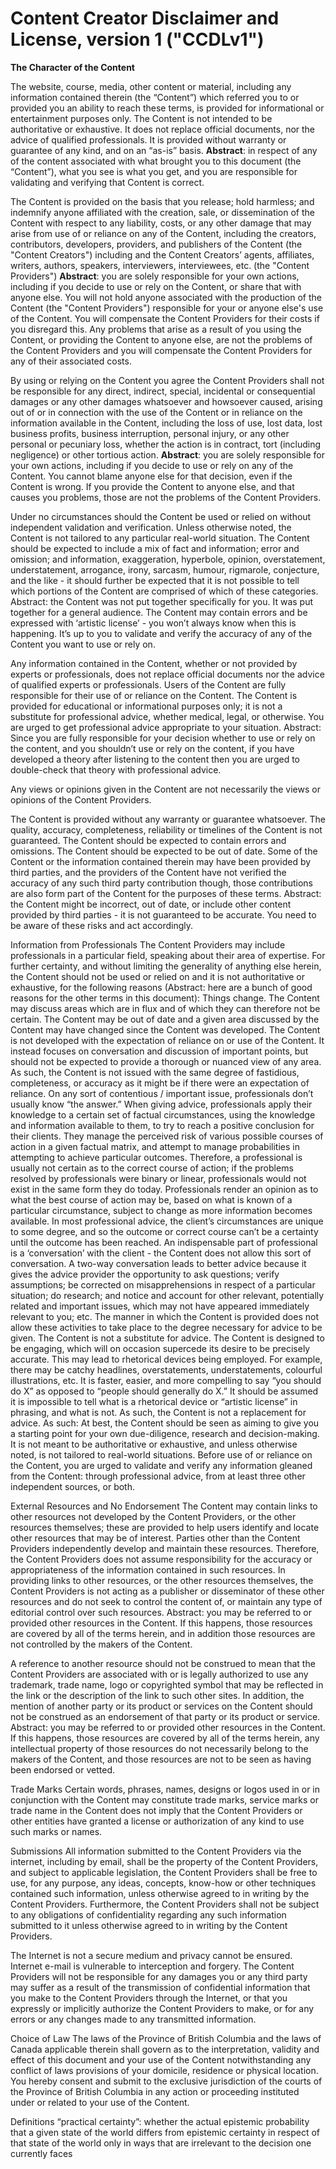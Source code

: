 # Content Creator Disclaimer and License, version 1 ("CCDLv1")

**The Character of the Content**

The website, course, media, other content or material, including any information contained therein (the “Content”) which referred you to or provided you an ability to reach these terms, is provided for informational or entertainment purposes only. The Content is not intended to be authoritative or exhaustive. It does not replace official documents, nor the advice of qualified professionals. It is provided without warranty or guarantee of any kind, and on an “as-is” basis. **Abstract**: in respect of any of the content associated with what brought you to this document (the “Content”), what you see is what you get, and you are responsible for validating and verifying that Content is correct.

The Content is provided on the basis that you release; hold harmless; and indemnify anyone affiliated with the creation, sale, or dissemination of the Content with respect to any liability, costs, or any other damage that may arise from use of or reliance on any of the Content, including the creators, contributors, developers, providers, and publishers of the Content (the "Content Creators") including and the Content Creators’ agents, affiliates, writers, authors, speakers, interviewers, interviewees, etc. (the "Content Providers") **Abstract**: you are solely responsible for your own actions, including if you decide to use or rely on the Content, or share that with anyone else. You will not hold anyone associated with the production of the Content (the "Content Providers") responsible for your or anyone else's use of the Content. You will compensate the Content Providers for their costs if you disregard this. Any problems that arise as a result of you using the Content, or providing the Content to anyone else, are not the problems of the Content Providers and you will compensate the Content Providers for any of their associated costs.

By using or relying on the Content you agree the Content Providers shall not be responsible for any direct, indirect, special, incidental or consequential damages or any other damages whatsoever and howsoever caused, arising out of or in connection with the use of the Content or in reliance on the information available in the Content, including the loss of use, lost data, lost business profits, business interruption, personal injury, or any other personal or pecuniary loss, whether the action is in contract, tort (including negligence) or other tortious action. **Abstract**: you are solely responsible for your own actions, including if you decide to use or rely on any of the Content. You cannot blame anyone else for that decision, even if the Content is wrong. If you provide the Content to anyone else, and that causes you problems, those are not the problems of the Content Providers.

Under no circumstances should the Content be used or relied on without independent validation and verification. Unless otherwise noted, the Content is not tailored to any particular real-world situation. The Content should be expected to include a mix of fact and information; error and omission; and information, exaggeration, hyperbole, opinion, overstatement, understatement, arrogance, irony, sarcasm, humour, rigmarole, conjecture, and the like - it should further be expected that it is not possible to tell which portions of the Content are comprised of which of these categories. Abstract: the Content was not put together specifically for you. It was put together for a general audience. The Content may contain errors and be expressed with ‘artistic license’ - you won’t always know when this is happening. It’s up to you to validate and verify the accuracy of any of the Content you want to use or rely on.

Any information contained in the Content, whether or not provided by experts or professionals, does not replace official documents nor the advice of qualified experts or professionals. Users of the Content are fully responsible for their use of or reliance on the Content. The Content is provided for educational or informational purposes only; it is not a substitute for professional advice, whether medical, legal, or otherwise. You are urged to get professional advice appropriate to your situation. Abstract: Since you are fully responsible for your decision whether to use or rely on the content, and you shouldn’t use or rely on the content, if you have developed a theory after listening to the content then you are urged to double-check that theory with professional advice.

Any views or opinions given in the Content are not necessarily the views or opinions of the Content Providers.

The Content is provided without any warranty or guarantee whatsoever. The quality, accuracy, completeness, reliability or timelines of the Content is not guaranteed. The Content should be expected to contain errors and omissions. The Content should be expected to be out of date. Some of the Content or the information contained therein may have been provided by third parties, and the providers of the Content have not verified the accuracy of any such third party contribution though, those contributions are also form part of the Content for the purposes of these terms. Abstract: the Content might be incorrect, out of date, or include other content provided by third parties - it is not guaranteed to be accurate. You need to be aware of these risks and act accordingly.

Information from Professionals
The Content Providers may include professionals in a particular field, speaking about their area of expertise. For further certainty, and without limiting the generality of anything else herein, the Content should not be used or relied on and it is not authoritative or exhaustive, for the following reasons (Abstract: here are a bunch of good reasons for the other terms in this document):
Things change. The Content may discuss areas which are in flux and of which they can therefore not be certain. The Content may be out of date and a given area discussed by the Content may have changed since the Content was developed.
The Content is not developed with the expectation of reliance on or use of the Content. It instead focuses on conversation and discussion of important points, but should not be expected to provide a thorough or nuanced view of any area. As such, the Content is not issued with the same degree of fastidious, completeness, or accuracy as it might be if there were an expectation of reliance.
On any sort of contentious / important issue, professionals don’t usually know “the answer.” When giving advice, professionals apply their knowledge to a certain set of factual circumstances, using the knowledge and information available to them, to try to reach a positive conclusion for their clients. They manage the perceived risk of various possible courses of action in a given factual matrix, and attempt to manage probabilities in attempting to achieve particular outcomes. Therefore, a professional is usually not certain as to the correct course of action; if the problems resolved by professionals were binary or linear, professionals would not exist in the same form they do today. Professionals render an opinion as to what the best course of action may be, based on what is known of a particular circumstance, subject to change as more information becomes available. In most professional advice, the client’s circumstances are unique to some degree, and so the outcome or correct course can’t be a certainty until the outcome has been reached.
An indispensable part of professional is a ‘conversation’ with the client - the Content does not allow this sort of conversation. A two-way conversation leads to better advice because it gives the advice provider the opportunity to ask questions; verify assumptions; be corrected on misapprehensions in respect of a particular situation; do research; and notice and account for other relevant, potentially related and important issues, which may not have appeared immediately relevant to you; etc. The manner in which the Content is provided does not allow these activities to take place to the degree necessary for advice to be given. The Content is not a substitute for advice.
The Content is designed to be engaging, which will on occasion supercede its desire to be precisely accurate. This may lead to rhetorical devices being employed. For example, there may be catchy headlines, overstatements, understatements, colourful illustrations, etc. It is faster, easier, and more compelling to say “you should do X” as opposed to “people should generally do X.” It should be assumed it is impossible to tell what is a rhetorical device or “artistic license” in phrasing, and what is not. As such, the Content is not a replacement for advice.
As such:
At best, the Content should be seen as aiming to give you a starting point for your own due-diligence, research and decision-making. It is not meant to be authoritative or exhaustive, and unless otherwise noted, is not tailored to real-world situations. 
Before use of or reliance on the Content, you are urged to validate and verify any information gleaned from the Content:
through professional advice,
from at least three other independent sources, or
both.

External Resources and No Endorsement
The Content may contain links to other resources not developed by the Content Providers, or the other resources themselves; these are provided to help users identify and locate other resources that may be of interest. Parties other than the Content Providers independently develop and maintain these resources. Therefore, the Content Providers does not assume responsibility for the accuracy or appropriateness of the information contained in such resources. In providing links to other resources, or the other resources themselves, the Content Providers is not acting as a publisher or disseminator of these other resources and do not seek to control the content of, or maintain any type of editorial control over such resources. Abstract: you may be referred to or provided other resources in the Content. If this happens, those resources are covered by all of the terms herein, and in addition those resources are not controlled by the makers of the Content.

A reference to another resource should not be construed to mean that the Content Providers are associated with or is legally authorized to use any trademark, trade name, logo or copyrighted symbol that may be reflected in the link or the description of the link to such other sites. In addition, the mention of another party or its product or services on the Content should not be construed as an endorsement of that party or its product or service. Abstract: you may be referred to or provided other resources in the Content. If this happens, those resources are covered by all of the terms herein, any intellectual property of those resources do not necessarily belong to the makers of the Content, and those resources are not to be seen as having been endorsed or vetted.

Trade Marks
Certain words, phrases, names, designs or logos used in or in conjunction with the Content may constitute trade marks, service marks or trade name in the Content does not imply that the Content Providers or other entities have granted a license or authorization of any kind to use such marks or names.

Submissions
All information submitted to the Content Providers via the internet, including by email, shall be the property of the Content Providers, and subject to applicable legislation, the Content Providers shall be free to use, for any purpose, any ideas, concepts, know-how or other techniques contained such information, unless otherwise agreed to in writing by the Content Providers. Furthermore, the Content Providers shall not be subject to any obligations of confidentiality regarding any such information submitted to it unless otherwise agreed to in writing by the Content Providers.

The Internet is not a secure medium and privacy cannot be ensured. Internet e-mail is vulnerable to interception and forgery. The Content Providers will not be responsible for any damages you or any third party may suffer as a result of the transmission of confidential information that you make to the Content Providers through the Internet, or that you expressly or implicitly authorize the Content Providers to make, or for any errors or any changes made to any transmitted information.

Choice of Law
The laws of the Province of British Columbia and the laws of Canada applicable therein shall govern as to the interpretation, validity and effect of this document and your use of the Content notwithstanding any conflict of laws provisions of your domicile, residence or physical location. You hereby consent and submit to the exclusive jurisdiction of the courts of the Province of British Columbia in any action or proceeding instituted under or related to your use of the Content.


Definitions
“practical certainty”: whether the actual epistemic probability that a given state of the world differs from epistemic certainty in respect of that state of the world only in ways that are irrelevant to the decision one currently faces
